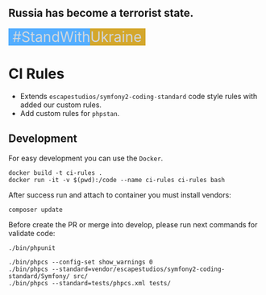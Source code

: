 ## Russia has become a terrorist state.

<div style="font-size: 2em; color: #d0d7de;">
    <span style="background-color: #54aeff">&nbsp;#StandWith</span><span style="background-color: #d4a72c">Ukraine&nbsp;</span>
</div>

CI Rules
========

* Extends `escapestudios/symfony2-coding-standard` code style rules with added our custom rules.
* Add custom rules for `phpstan`.


Development
-----------

For easy development you can use the `Docker`.

```shell
docker build -t ci-rules .
docker run -it -v $(pwd):/code --name ci-rules ci-rules bash

```

After success run and attach to container you must install vendors:

```shell
composer update
```

Before create the PR or merge into develop, please run next commands for validate code:

```shell
./bin/phpunit

./bin/phpcs --config-set show_warnings 0
./bin/phpcs --standard=vendor/escapestudios/symfony2-coding-standard/Symfony/ src/
./bin/phpcs --standard=tests/phpcs.xml tests/

```


